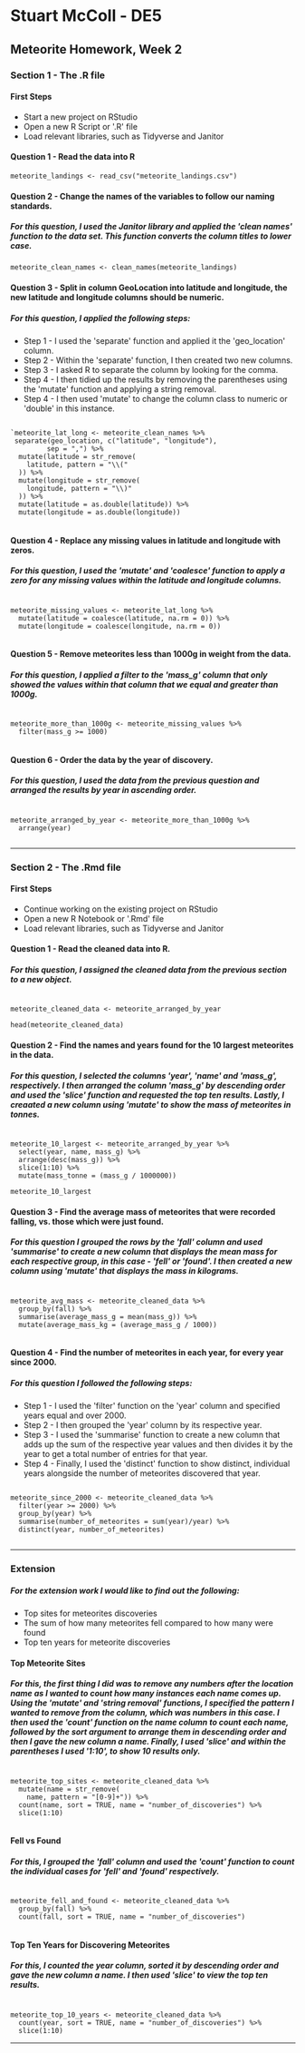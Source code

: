 # Stuart McColl - DE5
## Meteorite Homework, Week 2


### Section 1 - The .R file


#### First Steps
* Start a new project on RStudio
* Open a new R Script or '.R' file
* Load relevant libraries, such as Tidyverse and Janitor


#### __Question 1__ - Read the data into R

````
meteorite_landings <- read_csv("meteorite_landings.csv")

````

#### __Question 2__ - Change the names of the variables to follow our naming standards.

##### For this question, I used the __Janitor__ library and applied the  'clean names' function to the data set. This function converts the column titles to lower case.

````
meteorite_clean_names <- clean_names(meteorite_landings)
````

#### __Question 3__ - Split in column GeoLocation into latitude and longitude, the new latitude and longitude columns should be numeric.

##### For this question, I applied the following steps:
* Step 1 - I used the 'separate' function and applied it the 'geo_location' column.
* Step 2 - Within the 'separate' function, I then created two new columns.
* Step 3 - I asked R to separate the column by looking for the comma.
* Step 4 - I then tidied up the results by removing the parentheses using the 'mutate' function and applying a string removal.
* Step 4 - I then used 'mutate' to change the column class to numeric or 'double' in this instance.

````

`meteorite_lat_long <- meteorite_clean_names %>%
 separate(geo_location, c("latitude", "longitude"),
         sep = ",") %>%
  mutate(latitude = str_remove(
    latitude, pattern = "\\("
  )) %>%
  mutate(longitude = str_remove(
    longitude, pattern = "\\)"
  )) %>% 
  mutate(latitude = as.double(latitude)) %>%
  mutate(longitude = as.double(longitude))
  
````
  
#### __Question 4__ - Replace any missing values in latitude and longitude with zeros.

##### For this question, I used the 'mutate' and 'coalesce' function to apply a zero for any missing values within the latitude and longitude columns.

````

meteorite_missing_values <- meteorite_lat_long %>%
  mutate(latitude = coalesce(latitude, na.rm = 0)) %>%
  mutate(longitude = coalesce(longitude, na.rm = 0))
  
````
  
#### __Question 5__ - Remove meteorites less than 1000g in weight from the data.

##### For this question, I applied a filter to the 'mass_g' column that only showed the values within that column that we equal and greater than 1000g.

````

meteorite_more_than_1000g <- meteorite_missing_values %>%
  filter(mass_g >= 1000)
  
````
  
#### __Question 6__ - Order the data by the year of discovery.

##### For this question, I used the data from the previous question and arranged the results by year in ascending order.

````

meteorite_arranged_by_year <- meteorite_more_than_1000g %>%
  arrange(year)
  
````

  
 ----
 

### Section 2 - The .Rmd file

#### First Steps
* Continue working on the existing project on RStudio
* Open a new R Notebook or '.Rmd' file
* Load relevant libraries, such as Tidyverse and Janitor


#### __Question 1__ - Read the cleaned data into R.

##### For this question, I assigned the cleaned data from the previous section to a new object.

````{r}

meteorite_cleaned_data <- meteorite_arranged_by_year

head(meteorite_cleaned_data)

````

#### __Question 2__ - Find the names and years found for the 10 largest meteorites in the data.

##### For this question, I selected the columns 'year', 'name' and 'mass_g', respectively. I then arranged the column 'mass_g' by descending order and used the 'slice' function and requested the top ten results. Lastly, I creaated a new column using 'mutate' to show the mass of meteorites in tonnes.

```{r}

meteorite_10_largest <- meteorite_arranged_by_year %>%
  select(year, name, mass_g) %>%
  arrange(desc(mass_g)) %>%
  slice(1:10) %>%
  mutate(mass_tonne = (mass_g / 1000000))

meteorite_10_largest

```

#### __Question 3__ - Find the average mass of meteorites that were recorded falling, vs. those which were just found.

##### For this question I grouped the rows by the 'fall' column and used 'summarise' to create a new column that displays the mean mass for each respective group, in this case - 'fell' or 'found'. I then created a new column using 'mutate' that displays the mass in kilograms.

```{r}

meteorite_avg_mass <- meteorite_cleaned_data %>%
  group_by(fall) %>%
  summarise(average_mass_g = mean(mass_g)) %>%
  mutate(average_mass_kg = (average_mass_g / 1000))
  
```

#### __Question 4__ - Find the number of meteorites in each year, for every year since 2000.

##### For this question I followed the following steps:

* Step 1 - I used the 'filter' function on the 'year' column and specified years equal and over 2000.
* Step 2 - I then grouped the 'year' column by its respective year.
* Step 3 - I used the 'summarise' function to create a new column that adds up the sum of the respective year values and then divides it by the year to get a total number of entries for that year.
* Step 4 - Finally, I used the 'distinct' function to show distinct, individual years alongside the number of meteorites discovered that year. 

```{r}

meteorite_since_2000 <- meteorite_cleaned_data %>%
  filter(year >= 2000) %>%
  group_by(year) %>%
  summarise(number_of_meteorites = sum(year)/year) %>%
  distinct(year, number_of_meteorites)
  
```

----

### Extension

##### For the extension work I would like to find out the following:

* Top sites for meteorites discoveries
* The sum of how many meteorites fell compared to how many were found
* Top ten years for meteorite discoveries

#### __Top Meteorite Sites__

##### For this, the first thing I did was to remove any numbers after the location name as I wanted to count how many instances each name comes up. Using the 'mutate' and 'string removal' functions, I specified the pattern I wanted to remove from the column, which was numbers in this case. I then used the 'count' function on the name column to count each name, followed by the sort argument to arrange them in descending order and then I gave the new column a name. Finally, I used 'slice' and within the parentheses I used '1:10', to show 10 results only.

```{r}

meteorite_top_sites <- meteorite_cleaned_data %>%
  mutate(name = str_remove(
    name, pattern = "[0-9]+")) %>%
  count(name, sort = TRUE, name = "number_of_discoveries") %>%
  slice(1:10)


```

#### __Fell vs Found__

##### For this, I grouped the 'fall' column and used the 'count' function to count the individual cases for 'fell' and 'found' respectively.


```{r}

meteorite_fell_and_found <- meteorite_cleaned_data %>%
  group_by(fall) %>%
  count(fall, sort = TRUE, name = "number_of_discoveries") 
  

```

#### __Top Ten Years for Discovering Meteorites__

##### For this, I counted the year column, sorted it by descending order and gave the new column a name. I then used 'slice' to view the top ten results.


```{r}

meteorite_top_10_years <- meteorite_cleaned_data %>%
  count(year, sort = TRUE, name = "number_of_discoveries") %>%
  slice(1:10)

```

----


  

  
  
  






